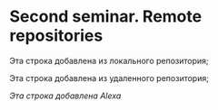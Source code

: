 # Second seminar. Remote repositories

Эта строка добавлена из локального репозитория;

Эта строка добавлена из удаленного репозитория;

*Эта строка добавлена Alexa*
